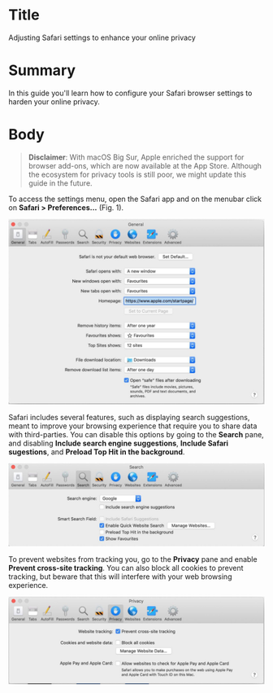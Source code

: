 # Title #
Adjusting Safari settings to enhance your online privacy

# Summary #
In this guide you'll learn how to configure your Safari browser settings to
harden your online privacy.

# Body #

> **Disclaimer**: With macOS Big Sur, Apple enriched the support for browser
> add-ons, which are now available at the App Store. Although the ecosystem for
> privacy tools is still poor, we might update this guide in the future.

To access the settings menu, open the Safari app and on the menubar click on
**Safari > Preferences...** (Fig. 1).

![Fig. 1: Safari preferences](../images/Safari/preferences.jpg?raw=true)

Safari includes several features, such as displaying search suggestions, meant
to improve your browsing experience that require you to share data with
third-parties. You can disable this options by going to the **Search** pane, and
disabling **Include search engine suggestions**, **Include Safari sugestions**,
and **Preload Top Hit in the background**.

![Fig. 2: Search settings](../images/Safari/settings-search.jpg?raw=true)

To prevent websites from tracking you, go to the **Privacy** pane and enable
**Prevent cross-site tracking**. You can also block all cookies to prevent
tracking, but beware that this will interfere with your web browsing experience.

![Fig. 3: Privacy settings](../images/Safari/settings-privacy.jpg?raw=true)
